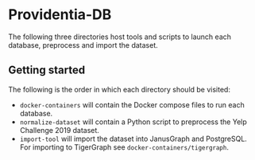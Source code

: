 # Providentia-DB

The following three directories host tools and scripts to launch each database, preprocess and import the dataset.

## Getting started

The following is the order in which each directory should be visited:

* `docker-containers` will contain the Docker compose files to run each database.
* `normalize-dataset` will contain a Python script to preprocess the Yelp Challenge 2019 dataset.
* `import-tool` will import the dataset into JanusGraph and PostgreSQL. For importing to TigerGraph see `docker-containers/tigergraph`.

